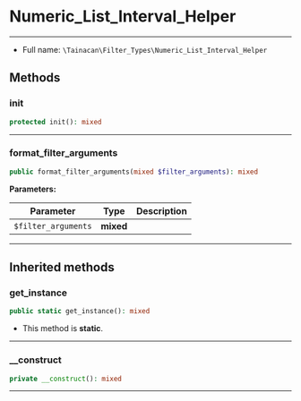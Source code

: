 # Numeric_List_Interval_Helper


***

* Full name: `\Tainacan\Filter_Types\Numeric_List_Interval_Helper`

## Methods

### init

```php
protected init(): mixed
```

***

### format_filter_arguments

```php
public format_filter_arguments(mixed $filter_arguments): mixed
```

**Parameters:**

| Parameter           | Type      | Description |
|---------------------|-----------|-------------|
| `$filter_arguments` | **mixed** |             |

***

## Inherited methods

### get_instance

```php
public static get_instance(): mixed
```

* This method is **static**.
***

### __construct

```php
private __construct(): mixed
```

***
